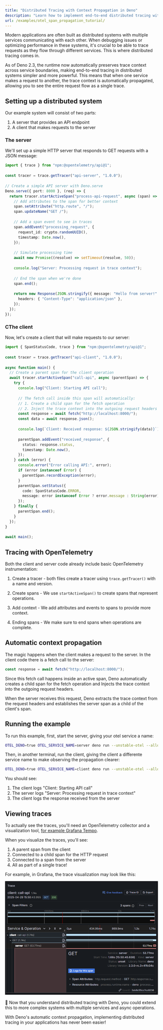 ```yaml
---
title: "Distributed Tracing with Context Propagation in Deno"
description: "Learn how to implement end-to-end distributed tracing with automatic context propagation in Deno applications. This tutorial covers creating traced services, automatic propagation of trace context, and visualizing distributed traces."
url: /examples/otel_span_propagation_tutorial/
---
```


Modern applications are often built as distributed systems with multiple
services communicating with each other. When debugging issues or optimizing
performance in these systems, it's crucial to be able to trace requests as they
flow through different services. This is where distributed tracing comes in.

As of Deno 2.3, the runtime now automatically preserves trace context across
service boundaries, making end-to-end tracing in distributed systems simpler and
more powerful. This means that when one service makes a request to another, the
trace context is automatically propagated, allowing you to see the entire
request flow as a single trace.

## Setting up a distributed system

Our example system will consist of two parts:

1. A server that provides an API endpoint
2. A client that makes requests to the server

### The server

We'll set up a simple HTTP server that responds to GET requests with a JSON
message:

```ts title="server.ts"
import { trace } from "npm:@opentelemetry/api@1";

const tracer = trace.getTracer("api-server", "1.0.0");

// Create a simple API server with Deno.serve
Deno.serve({ port: 8000 }, (req) => {
  return tracer.startActiveSpan("process-api-request", async (span) => {
    // Add attributes to the span for better context
    span.setAttribute("http.route", "/");
    span.updateName("GET /");

    // Add a span event to see in traces
    span.addEvent("processing_request", {
      request_id: crypto.randomUUID(),
      timestamp: Date.now(),
    });

    // Simulate processing time
    await new Promise((resolve) => setTimeout(resolve, 50));

    console.log("Server: Processing request in trace context");

    // End the span when we're done
    span.end();

    return new Response(JSON.stringify({ message: "Hello from server!" }), {
      headers: { "Content-Type": "application/json" },
    });
  });
});
```

### CThe client

Now, let's create a client that will make requests to our server:

```ts title="client.ts"
import { SpanStatusCode, trace } from "npm:@opentelemetry/api@1";

const tracer = trace.getTracer("api-client", "1.0.0");

async function main() {
  // Create a parent span for the client operation
  await tracer.startActiveSpan("call-api", async (parentSpan) => {
    try {
      console.log("Client: Starting API call");

      // The fetch call inside this span will automatically:
      // 1. Create a child span for the fetch operation
      // 2. Inject the trace context into the outgoing request headers
      const response = await fetch("http://localhost:8000/");
      const data = await response.json();

      console.log(`Client: Received response: ${JSON.stringify(data)}`);

      parentSpan.addEvent("received_response", {
        status: response.status,
        timestamp: Date.now(),
      });
    } catch (error) {
      console.error("Error calling API:", error);
      if (error instanceof Error) {
        parentSpan.recordException(error);
      }
      parentSpan.setStatus({
        code: SpanStatusCode.ERROR,
        message: error instanceof Error ? error.message : String(error),
      });
    } finally {
      parentSpan.end();
    }
  });
}

await main();
```

## Tracing with OpenTelemetry

Both the client and server code already include basic OpenTelemetry
instrumentation:

1. Create a tracer - both files create a tracer using `trace.getTracer()` with a
   name and version.

2. Create spans - We use `startActiveSpan()` to create spans that represent
   operations.

3. Add context - We add attributes and events to spans to provide more context.

4. Ending spans - We make sure to end spans when operations are complete.

## Automatic context propagation

The magic happens when the client makes a request to the server. In the client
code there is a fetch call to the server:

```ts
const response = await fetch("http://localhost:8000/");
```

Since this fetch call happens inside an active span, Deno automatically creates
a child span for the fetch operation and Injects the trace context into the
outgoing request headers.

When the server receives this request, Deno extracts the trace context from the
request headers and establishes the server span as a child of the client's span.

## Running the example

To run this example, first, start the server, giving your otel service a name:

```sh
OTEL_DENO=true OTEL_SERVICE_NAME=server deno run --unstable-otel --allow-net server.ts
```

Then, in another terminal, run the client, giving the client a differente
service name to make observing the propagation clearer:

```sh
OTEL_DENO=true OTEL_SERVICE_NAME=client deno run --unstable-otel --allow-net client.ts
```

You should see:

1. The client logs "Client: Starting API call"
2. The server logs "Server: Processing request in trace context"
3. The client logs the response received from the server

## Viewing traces

To actually see the traces, you'll need an OpenTelemetry collector and a
visualization tool,
[for example Grafana Tempo](/runtime/fundamentals/open_telemetry/#quick-start).

When you visualize the traces, you'll see:

1. A parent span from the client
2. Connected to a child span for the HTTP request
3. Connected to a span from the server
4. All as part of a single trace!

For example, in Grafana, the trace visualization may look like this:

![Viewing expanded traces in Grafana](./images/how-to/grafana/propagation.png)

🦕 Now that you understand distributed tracing with Deno, you could extend this
to more complex systems with multiple services and async operations.

With Deno's automatic context propagation, implementing distributed tracing in
your applications has never been easier!
